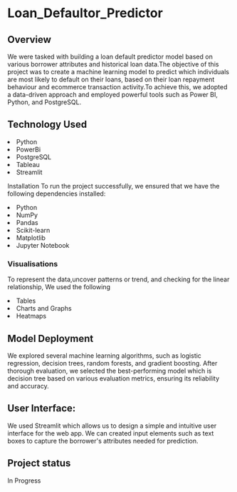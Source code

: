 # Loan_Defaultor_Predictor

## Overview

We were tasked with building a loan default predictor model based on various borrower attributes and historical loan data.The objective of this project was to create a machine learning model to predict which individuals are most likely to default on their loans, based on their loan repayment behaviour and ecommerce transaction activity.To achieve this, we adopted a data-driven approach and employed powerful tools such as Power BI, Python, and PostgreSQL.

## Technology Used

<li> Python </li>
<li> PowerBi </li>
<li> PostgreSQL </li>
<li> Tableau </li>
<li> Streamlit </li>

Installation
To run the project successfully, we ensured that we have the following dependencies installed:

<li> Python </li>
<li> NumPy </li>
<li> Pandas </li>
<li> Scikit-learn </li>
<li> Matplotlib </li>
<li>Jupyter Notebook </li>

### Visualisations

To represent the data,uncover patterns or trend, and checking for the linear relationship, We used the following

<li> Tables </li>
<li> Charts and Graphs </li>
<li> Heatmaps </li>


## Model Deployment

We explored several machine learning algorithms, such as logistic regression, decision trees, random forests, and gradient boosting. After thorough evaluation, we selected the best-performing model which is decision tree based on various evaluation metrics, ensuring its reliability and accuracy.    

## User Interface: 

We used Streamlit which allows us to design a simple and intuitive user interface for the web app. We can created input elements such as text boxes to capture the borrower's attributes needed for prediction.

## Project status 
In Progress
